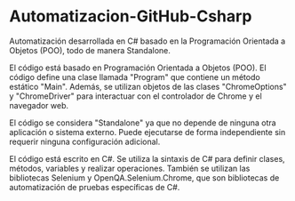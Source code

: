 # Automatizacion-GitHub-Csharp
Automatización desarrollada en C# basado en la Programación Orientada a Objetos (POO), todo de manera Standalone.

El código está basado en Programación Orientada a Objetos (POO). El código define una clase llamada "Program" que contiene un método estático "Main".
Además, se utilizan objetos de las clases "ChromeOptions" y "ChromeDriver" para interactuar con el controlador de Chrome y el navegador web.

El código se considera "Standalone" ya que no depende de ninguna otra aplicación o sistema externo. 
Puede ejecutarse de forma independiente sin requerir ninguna configuración adicional.

El código está escrito en C#. Se utiliza la sintaxis de C# para definir clases, métodos, variables y realizar operaciones. 
También se utilizan las bibliotecas Selenium y OpenQA.Selenium.Chrome, que son bibliotecas de automatización de pruebas específicas de C#.
